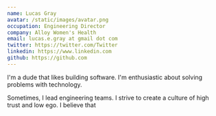 ```yaml
---
name: Lucas Gray
avatar: /static/images/avatar.png
occupation: Engineering Director
company: Alloy Women's Health
email: lucas.e.gray at gmail dot com
twitter: https://twitter.com/Twitter
linkedin: https://www.linkedin.com
github: https://github.com
---
```

I'm a dude that likes building software. I'm enthusiastic about solving problems with technology. 

Sometimes, I lead engineering teams. I strive to create a culture of high trust and low ego. I believe that 


